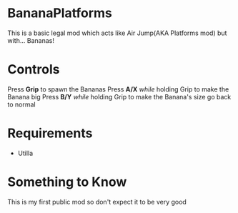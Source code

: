 # BananaPlatforms
This is a basic legal mod which acts like Air Jump(AKA Platforms mod) but with... Bananas!
# Controls
Press **Grip** to spawn the Bananas
Press **A/X** *while* holding Grip to make the Banana big
Press **B/Y** *while* holding Grip to make the Banana's size go back to normal
# Requirements
 - Utilla
# Something to Know
This is my first public mod so don't expect it to be very good
